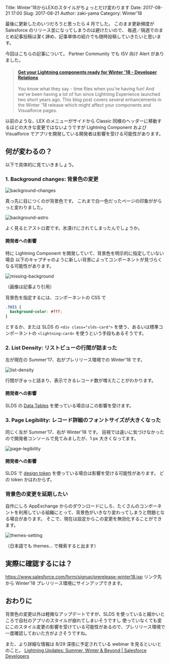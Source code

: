 Title: Winter'18からLEXのスタイルがちょっとだけ変わります
Date: 2017-08-21 17:00
Slug: 2017-08-21
Author: zaki-yama
Category: Winter'18

最後に更新したのいつだろうと思ったら 4 月でした。
このまま更新頻度が Salesforce のリリース並になってしまうのは避けたいので、
毎週／隔週でのまとめ記事投稿は潔く諦め、記事単体の紹介でも随時投稿していきたいと思います。

今回はこちらの記事について。
Partner Community でも ISV 向け Alert がありました。

<blockquote class="embedly-card"><h4><a href="https://developer.salesforce.com/blogs/developer-relations/2017/08/winter-coming-lightning.html">Get your Lightning components ready for Winter '18 - Developer Relations</a></h4><p>You know what they say - time flies when you're having fun! And we've been having a lot of fun since Lightning Experience launched two short years ago. This blog post covers several enhancements in the Winter '18 release which might affect your components and Visualforce pages.</p></blockquote>
<script async src="//cdn.embedly.com/widgets/platform.js" charset="UTF-8"></script>

以前のような、LEX のメニューがサイドから Classic 同様のヘッダーに移動するほどの大きな変更ではないようですが
Lightning Component および Visualforce でアプリを開発している開発者は影響を受ける可能性があります。


## 何が変わるの？

以下で具体的に見ていきましょう。

### 1. Background changes: 背景色の変更

![background-changes]({filename}/images/2017-08-21-lex-styling-changes-in-winter18/background-changes.png)

真っ先に目につくのが背景色です。
これまで白一色だったページの印象ががらっと変わりました。

![background-astro]({filename}/images/2017-08-21-lex-styling-changes-in-winter18/background-astro.png)

よく見るとアストロ君です。氷漬けにされてしまったんでしょうか。

#### **開発者への影響**

特に Lightning Component を開発していて、背景色を明示的に指定していない場合
以下のキャプチャのように新しい背景によってコンポーネントが見づらくなる可能性があります。

![missing-background]({filename}/images/2017-08-21-lex-styling-changes-in-winter18/missing-background.png)

（画像は記事より引用）

背景色を指定するには、コンポーネントの CSS で

```css
.THIS {
  background-color: #fff;
}
```

とするか、または SLDS の `<div class="slds-card">` を使う、あるいは標準コンポーネントの `<lightning:card>` を使うという手段もあるそうです。


### 2. List Density: リストビューの行間が詰まった

左が現在の Summer'17、右がプレリリース環境での Winter'18 です。

![list-density]({filename}/images/2017-08-21-lex-styling-changes-in-winter18/list-density.png)

行間がぎゅっと詰まり、表示できるレコード数が増えたことがわかります。

#### **開発者への影響**

SLDS の [Data Tables](https://www.lightningdesignsystem.com/components/data-tables/) を使っている場合はこの影響を受けます。

### 3. Page Legibility: レコード詳細のフォントサイズが大きくなった

同じく左が Summer'17、右が Winter'18 です。
目視では違いに気づけなかったので開発者コンソールで見てみましたが、1 px 大きくなってます。

![page-legibility]({filename}/images/2017-08-21-lex-styling-changes-in-winter18/page-legibility.png)


#### **開発者への影響**

SLDS で [design token](https://www.lightningdesignsystem.com/design-tokens/#category-font) を使っている場合は影響を受ける可能性があります。
どの token かはわからず。

### 背景色の変更を延期したい

自作にしろ AppExchange からのダウンロードにしろ、たくさんのコンポーネントを利用している組織にとって、背景色がいきなり変わってしまうと問題となる場合があります。
そこで、現在は設定からこの変更を無効化することができます。

![themes-setting]({filename}/images/2017-08-21-lex-styling-changes-in-winter18/themes-setting.png)

（日本語でも themes... で検索すると出ます）


## 実際に確認するには？

https://www.salesforce.com/form/signup/prerelease-winter18.jsp
リンク先から Winter'18 プレリリース環境にサインアップできます。


## おわりに

背景色の変更以外は軽微なアップデートですが、SLDS を使っていると細かいところで自社のアプリのスタイルが崩れてしまいそうですし
使っていなくても変にこのスタイル変更の影響を受けている可能性があるので、プレリリース環境で一度確認しておいた方がよさそうですね。

また、より詳細な情報は 8/29 深夜に予定されている webinar を見るといいとのこと。
[Lightning Updates: Summer, Winter & Beyond | Salesforce Developers](https://developer.salesforce.com/events/webinars/summer-17-lightning-updates)
